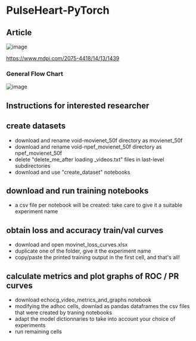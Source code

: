 # PulseHeart-PyTorch

## Article

![image](https://github.com/pulseheart/PulseHeart-PyTorch/assets/29145045/781bfb36-e2f5-46c6-9ded-9b776e0ca508)

https://www.mdpi.com/2075-4418/14/13/1439
### General Flow Chart
![image](https://github.com/pulseheart/PulseHeart-PyTorch/assets/29145045/53c1da80-f386-4a07-b9be-93a5daa5dbaa)

## Instructions for interested researcher

## create datasets
  - download and rename void-movienet_50f directory as movienet_50f
  - download and rename void-npef_movienet_50f directory as npef_movienet_50f
  - delete  "delete_me_after loading _videos.txt" files in last-level subdirectories
  - download and use "create_dataset" notebooks
## download and run training notebooks
  - a csv file per notebook will be created: take care to give it a suitable experiment name   
## obtain loss and accuracy train/val curves 
  - download and open movinet_loss_curves.xlsx
  - duplicate one of the folder, give it the experiment name
  - copy/paste the printed training output in the first cell, and that's all!
## calculate metrics and plot graphs of ROC / PR curves
- download echocg_video_metrics_and_graphs notebook
- modifying the adhoc cells, downlad as pandas dataframes the csv files that were created by traning notebooks
- adapt the model dictionnaries to take into account your choice of experiments
- run remaining cells 
